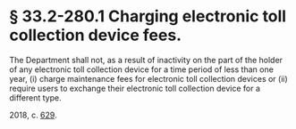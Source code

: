 # § 33.2-280.1 Charging electronic toll collection device fees.

<p>The Department shall not, as a result of inactivity on the part of the holder of any electronic toll collection device for a time period of less than one year, (i) charge maintenance fees for electronic toll collection devices or (ii) require users to exchange their electronic toll collection device for a different type.</p><p>2018, c. <a href='http://lis.virginia.gov/cgi-bin/legp604.exe?181+ful+CHAP0629'>629</a>.</p>